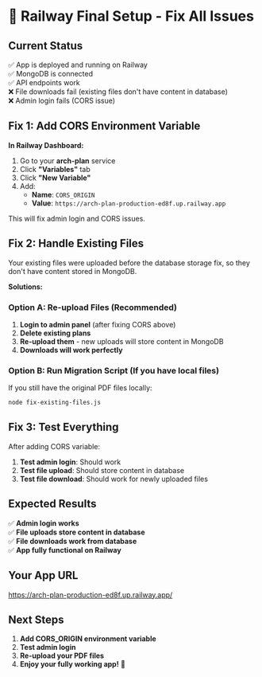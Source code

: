 # 🚀 Railway Final Setup - Fix All Issues

## Current Status
✅ App is deployed and running on Railway  
✅ MongoDB is connected  
✅ API endpoints work  
❌ File downloads fail (existing files don't have content in database)  
❌ Admin login fails (CORS issue)  

## Fix 1: Add CORS Environment Variable

**In Railway Dashboard:**
1. Go to your **arch-plan** service
2. Click **"Variables"** tab
3. Click **"New Variable"**
4. Add:
   - **Name**: `CORS_ORIGIN`
   - **Value**: `https://arch-plan-production-ed8f.up.railway.app`

This will fix admin login and CORS issues.

## Fix 2: Handle Existing Files

Your existing files were uploaded before the database storage fix, so they don't have content stored in MongoDB.

**Solutions:**

### Option A: Re-upload Files (Recommended)
1. **Login to admin panel** (after fixing CORS above)
2. **Delete existing plans**
3. **Re-upload them** - new uploads will store content in MongoDB
4. **Downloads will work perfectly**

### Option B: Run Migration Script (If you have local files)
If you still have the original PDF files locally:
```bash
node fix-existing-files.js
```

## Fix 3: Test Everything

After adding CORS variable:
1. **Test admin login**: Should work
2. **Test file upload**: Should store content in database
3. **Test file download**: Should work for newly uploaded files

## Expected Results

✅ **Admin login works**  
✅ **File uploads store content in database**  
✅ **File downloads work from database**  
✅ **App fully functional on Railway**  

## Your App URL
https://arch-plan-production-ed8f.up.railway.app/

## Next Steps
1. **Add CORS_ORIGIN environment variable**
2. **Test admin login**
3. **Re-upload your PDF files**
4. **Enjoy your fully working app!** 🎉
